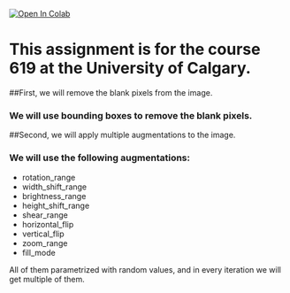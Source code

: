 
[![Open In Colab](https://colab.research.google.com/assets/colab-badge.svg)](https://colab.research.google.com/github/MjdBh/ENSF619.2/blob/main/Assignment-03/assignment03.ipynb)
# This assignment is for the course 619 at the University of Calgary.
##First, we will remove the blank pixels from the image.
### We will use bounding boxes to remove the blank pixels.

##Second, we will apply multiple augmentations to the image.
### We will use the following augmentations:
 * rotation_range
 * width_shift_range
 * brightness_range
 * height_shift_range
 * shear_range
 * horizontal_flip
 * vertical_flip
 * zoom_range
 * fill_mode

All of them parametrized with random values, and in every iteration we will get multiple of them.